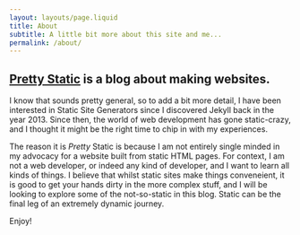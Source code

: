 ```yaml
---
layout: layouts/page.liquid
title: About
subtitle: A little bit more about this site and me...
permalink: /about/
---
```


## [Pretty Static](https://prettystatic.com) is a blog about making websites.

I know that sounds pretty general, so to add a bit more detail, I have been interested in Static Site Generators since I discovered Jekyll back in the year 2013. Since then, the world of web development has gone static-crazy, and I thought it might be the right time to chip in with my experiences.

The reason it is *Pretty* Static is because I am not entirely single minded in my advocacy for a website built from static HTML pages. For context, I am not a web developer, or indeed any kind of developer, and I want to learn all kinds of things. I believe that whilst static sites make things conveneient, it is good to get your hands dirty in the more complex stuff, and I will be looking to explore some of the not-so-static in this blog. Static can be the final leg of an extremely dynamic journey.

Enjoy! 